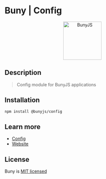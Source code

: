 # Buny | Config

<div align="center">
  <a href="https://bunyjs.com" target="blank">
    <img src="https://bunyjs.com/assets/logo.png" width="124" alt="BunyJS" />
  </a>
</div>

## Description

> Config module for BunyJS applications

## Installation

``` bash
npm install @bunyjs/config
```

## Learn more

- [Config](https://bunyjs.com/packages/config)
- [Website](https://bunyjs.com)

## License

Buny is [MIT licensed](license)